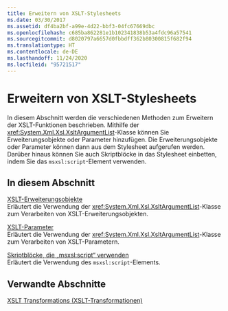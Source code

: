 ```yaml
---
title: Erweitern von XSLT-Stylesheets
ms.date: 03/30/2017
ms.assetid: df4ba2bf-a99e-4d22-bbf3-04fc67669dbc
ms.openlocfilehash: c685ba862281e1b102341838b53a4fdc96a57541
ms.sourcegitcommit: d8020797a6657d0fbbdff362b80300815f682f94
ms.translationtype: HT
ms.contentlocale: de-DE
ms.lasthandoff: 11/24/2020
ms.locfileid: "95721517"
---
```

# <a name="extending-xslt-style-sheets"></a>Erweitern von XSLT-Stylesheets

In diesem Abschnitt werden die verschiedenen Methoden zum Erweitern der XSLT-Funktionen beschrieben. Mithilfe der <xref:System.Xml.Xsl.XsltArgumentList>-Klasse können Sie Erweiterungsobjekte oder Parameter hinzufügen. Die Erweiterungsobjekte oder Parameter können dann aus dem Stylesheet aufgerufen werden. Darüber hinaus können Sie auch Skriptblöcke in das Stylesheet einbetten, indem Sie das `msxsl:script`-Element verwenden.  
  
## <a name="in-this-section"></a>In diesem Abschnitt  

 [XSLT-Erweiterungsobjekte](xslt-extension-objects.md)  
 Erläutert die Verwendung der <xref:System.Xml.Xsl.XsltArgumentList>-Klasse zum Verarbeiten von XSLT-Erweiterungsobjekten.  
  
 [XSLT-Parameter](xslt-parameters.md)  
 Erläutert die Verwendung der <xref:System.Xml.Xsl.XsltArgumentList>-Klasse zum Verarbeiten von XSLT-Parametern.  
  
 [Skriptblöcke, die „msxsl:script“ verwenden](script-blocks-using-msxsl-script.md)  
 Erläutert die Verwendung des `msxsl:script`-Elements.  
  
## <a name="related-sections"></a>Verwandte Abschnitte  

 [XSLT Transformations (XSLT-Transformationen)](xslt-transformations.md)
